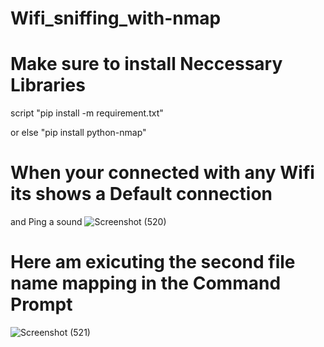 # Wifi_sniffing_with-nmap

# Make sure to install Neccessary Libraries
script "pip install -m requirement.txt"

or else "pip install python-nmap"

# When your connected with any Wifi its shows a Default connection
and Ping a sound
![Screenshot (520)](https://github.com/Raafey-Khan/Wifi_sniffing_with-nmap/assets/113880768/0a78978f-6a86-45bf-8d98-b6c4890cd936)

# Here am exicuting the second file name mapping in the Command Prompt 
![Screenshot (521)](https://github.com/Raafey-Khan/Wifi_sniffing_with-nmap/assets/113880768/5023a09b-70c5-4143-9b0d-66c0324bf532)

